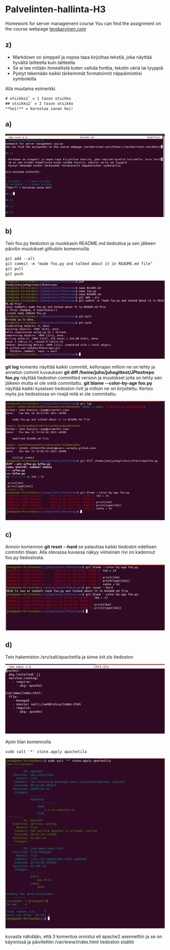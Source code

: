 # Palvelinten-hallinta-H3
Homework for server management course
You can find the assignment on the course webpage [terokarvinen.com](https://terokarvinen.com/2021/configuration-management-systems-palvelinten-hallinta-ict4tn022-2021-autumn/)

## z)

- Markdown on simppeli ja nopea tapa kirjoittaa tekstiä, joka näyttää hyvältä laitteella  kuin laitteella
- Se ei tee mitään ihmeellistä kuten vaihda fonttia, tekstin väriä tai tyyppiä
- Pystyt tekemään kaikki tärkeimmät formatoinnit näppäimistösi symboleilla

Alla muutama esimerkki.

```
# otsikko1` = 1 tason otsikko
## otsikko2` = 2 tason otsikko
**hei!** = korostaa sanan hei!
```
## a)

![a-tehtävä](H3a.png)

## b)

Tein foo.py tiedoston ja muokkasin README.md tiedostoa ja sen jälkeen päivitin muutokset githubiin komennoilla

```
git add --all
git commit -m "made foo.py and talked about it in README.md file"
git pull
git push
```
![b-tehtävä](H3b.png)

**git log** komento näyttää kaikki commitit, kellonajan milloin ne on tehty ja annetun commit kuvauksen
**git diff /home/juho/juhogittest/JPtestrepo foo.py** näyttää tiedoston committed version ja muutokset joita on tehty sen jälkeen mutta ei ole vielä commitattu.
**git blame --color-by-age foo.py** näyttää kaikki kyseisen tiedoston rivit ja milloin ne on kirjoitettu. Kertoo myös jos tiedostossa on rivejä mitä ei ole commitattu.

![b2-tehtävä](H3b2.png)

## c)

Annoin komennon **git reset --hard** se palauttaa kaikki tiedostot edellisen commitin tilaan.
Alla olevassa kuvassa näkyy viimeinen rivi on kadonnut foo.py tiedostosta.

![c-tehtävä](H3c.png)

## d)

Tein hakemiston /srv/salt/apachetila ja sinne init.sls tiedoston

![](H3d2.png)

Ajoin tilan komennolla
```
sudo salt '*' state.apply apachetila
```
![](H3d.png)

kuvasta nähdään, että 3 komentoa onnistui eli apache2 asennettiin ja se on käynnissä ja päivitettiin /var/www/index.html tiedoston sisältö

